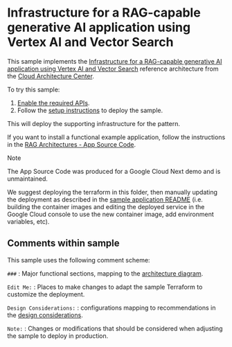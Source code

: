 # Infrastructure for a RAG-capable generative AI application using Vertex AI and Vector Search

This sample implements the [Infrastructure for a RAG-capable generative AI
application using Vertex AI and Vector
Search](https://cloud.google.com/architecture/gen-ai-rag-vertex-ai-vector-search)
reference architecture from the [Cloud Architecture
Center](https://cloud.google.com/architecture/).

To try this sample:

  1. [Enable the required APIs](https://console.cloud.google.com/flows/enableapi?apiid=run.googleapis.com,pubsub.googleapis.com,aiplatform.googleapis.com,iam.googleapis.com,storage.googleapis.com,cloudfunctions.googleapis.com,eventarc.googleapis.com,cloudbuild.googleapis.com).
  1. Follow the [setup instructions](/README.md#setup) to deploy the sample.

This will deploy the supporting infrastructure for the pattern.

If you want to install a functional example application, follow the
instructions in the [RAG Architectures - App Source
Code](https://github.com/GoogleCloudPlatform/devrel-demos/tree/main/ai-ml/rag-architectures).

> [!NOTE]
> The App Source Code was produced for a Google Cloud Next demo and is unmaintained.

We suggest deploying the terraform in this folder, then manually updating the deployment as described in the [sample application README](https://github.com/GoogleCloudPlatform/devrel-demos/tree/main/ai-ml/rag-architectures#steps) (i.e. building the container images and editing the deployed service in the Google Cloud console to use the new container image, add environment variables, etc).

## Comments within sample

This sample uses the following comment scheme:

`###`
: Major functional sections, mapping to the [architecture
diagram](https://cloud.google.com/architecture/gen-ai-rag-vertex-ai-vector-search#architecture).

`Edit Me:`
: Places to make changes to adapt the sample Terraform to customize the deployment.

`Design Considerations:`
: configurations mapping to recommendations in the [design
considerations](https://cloud.google.com/architecture/gen-ai-rag-vertex-ai-vector-search#design_considerations).

`Note:`
: Changes or modifications that should be considered when adjusting the sample
to deploy in production.
